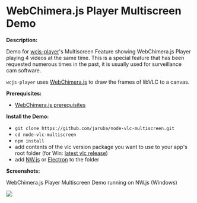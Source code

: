 # WebChimera.js Player Multiscreen Demo
**Description:**

Demo for [wcjs-player](https://github.com/jaruba/wcjs-player)'s Multiscreen Feature showing WebChimera.js Player playing 4 videos at the same time. This is a special feature that has been requested numerous times in the past, it is usually used for surveillance cam software.

``wcjs-player`` uses [WebChimera.js](https://github.com/RSATom/WebChimera.js) to draw the frames of libVLC to a canvas.

**Prerequisites:**
- [WebChimera.js prerequisites](https://github.com/RSATom/WebChimera.js#build-prerequisites)

**Install the Demo:**
- ``git clone https://github.com/jaruba/node-vlc-multiscreen.git``
- ``cd node-vlc-multiscreen``
- ``npm install``
- add contents of the vlc version package you want to use to your app's root folder (for Win: [latest vlc release](http://www.videolan.org/vlc/download-windows.html))
- add [NW.js](http://nwjs.io/) or [Electron](http://electron.atom.io/) to the folder

**Screenshots:**

WebChimera.js Player Multiscreen Demo running on NW.js (Windows)

<img src="http://webchimera.org/samples/wcjs-player-multiscreen.png">
